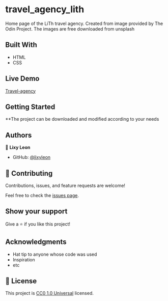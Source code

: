 # travel_agency_lith
Home page of the LiTh travel agency. Created from image provided by The Odin Project. The images are free downloaded from unsplash

## Built With

- HTML
- CSS

## Live Demo

[Travel-agency](https://lixyleon.github.io/travel_agency_lith/)


## Getting Started

**The project can be downloaded and modified according to your needs

## Authors

👤 **Lixy Leon**

- GitHub: [@lixyleon](https://github.com/lixyleon)


## 🤝 Contributing

Contributions, issues, and feature requests are welcome!

Feel free to check the [issues page](issues/).

## Show your support

Give a ⭐️ if you like this project!

## Acknowledgments

- Hat tip to anyone whose code was used
- Inspiration
- etc

## 📝 License

This project is [CC0 1.0 Universal](LICENSE) licensed.
